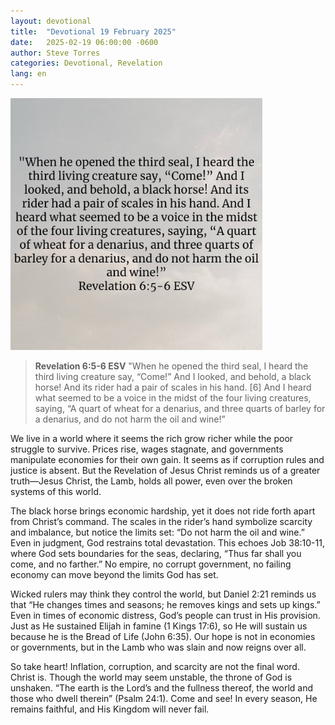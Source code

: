```yaml
---
layout: devotional
title:  "Devotional 19 February 2025"
date:   2025-02-19 06:00:00 -0600
author: Steve Torres
categories: Devotional, Revelation
lang: en
---
```

<img src="https://github.com/ElEsteeb/ElEsteeb.github.io/blob/main/images/devotionals/Rev-6_5-6.jpg?raw=true" alt="Revelation 6:5-6.jpg" style="max-width: 80%; height: auto;">

>**Revelation 6:5-6 ESV**
>"When he opened the third seal, I heard the third living creature say, “Come!” And I looked, and behold, a black horse! And its rider had a pair of scales in his hand. [6] And I heard what seemed to be a voice in the midst of the four living creatures, saying, “A quart of wheat for a denarius, and three quarts of barley for a denarius, and do not harm the oil and wine!”

We live in a world where it seems the rich grow richer while the poor struggle to survive. Prices rise, wages stagnate, and governments manipulate economies for their own gain. It seems as if corruption rules and justice is absent. But the Revelation of Jesus Christ reminds us of a greater truth—Jesus Christ, the Lamb, holds all power, even over the broken systems of this world.

The black horse brings economic hardship, yet it does not ride forth apart from Christ’s command. The scales in the rider’s hand symbolize scarcity and imbalance, but notice the limits set: “Do not harm the oil and wine.” Even in judgment, God restrains total devastation. This echoes Job 38:10-11, where God sets boundaries for the seas, declaring, “Thus far shall you come, and no farther.” No empire, no corrupt government, no failing economy can move beyond the limits God has set.

Wicked rulers may think they control the world, but Daniel 2:21 reminds us that “He changes times and seasons; he removes kings and sets up kings.” Even in times of economic distress, God’s people can trust in His provision. Just as He sustained Elijah in famine (1 Kings 17:6), so He will sustain us because he is the Bread of Life (John 6:35). Our hope is not in economies or governments, but in the Lamb who was slain and now reigns over all.

So take heart! Inflation, corruption, and scarcity are not the final word. Christ is. Though the world may seem unstable, the throne of God is unshaken. “The earth is the Lord’s and the fullness thereof, the world and those who dwell therein” (Psalm 24:1). Come and see! In every season, He remains faithful, and His Kingdom will never fail.
